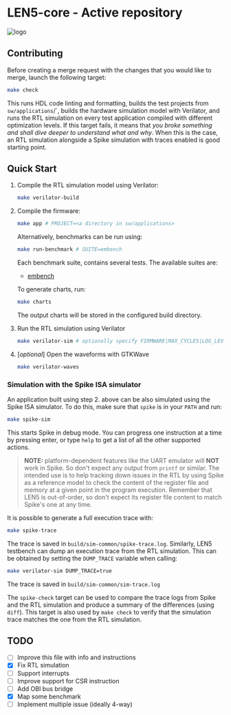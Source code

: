 # LEN5-core - Active repository
![logo](/doc/logo/len5-logo-full.png)

## Contributing
Before creating a merge request with the changes that you would like to merge, launch the following target:
```bash
make check
```
This runs HDL code linting and formatting, builds the test projects from `sw/applications`/`, builds the hardware simulation model with Verilator, and runs the RTL simulation on every test application compiled with different optimization levels. If this target fails, it means that _you broke something and shall dive deeper to understand what and why_. When this is the case, an RTL simulation alongside a Spike simulation with traces enabled is good starting point.

## Quick Start
1. Compile the RTL simulation model using Verilator:
   ```bash
   make verilator-build
   ```
2. Compile the firmware:
   ```bash
   make app # PROJECT=<a directory in sw/applications>
   ```
   Alternatively, benchmarks can be run using:
   ```bash
   make run-benchmark # SUITE=embench
   ```
   Each benchmark suite, contains several tests. The available suites are:
      - [embench](https://www.embench.org/)
   
   To generate charts, run:
   ```bash
   make charts
   ```
   The output charts will be stored in the configured build directory.


3. Run the RTL simulation using Verilator
   ```bash
   make verilator-sim # optionally specify FIRMWARE|MAX_CYCLES|LOG_LEVEL|DUMP_WAVES|TRACE_WAVES
   ```
4. [*optional*] Open the waveforms with GTKWave
   ```bash
   make verilator-waves
   ```

### Simulation with the Spike ISA simulator
An application built using step 2. above can be also simulated using the Spike ISA simulator. To do this, make sure that `spike` is in your `PATH` and run:
```bash
make spike-sim
```
This starts Spike in debug mode. You can progress one instruction at a time by pressing enter, or type `help` to get a list of all the other supported actions.
> **NOTE:** platform-dependent features like the UART emulator will **NOT** work in Spike. So don't expect any output from `printf` or similar. The intended use is to help tracking down issues in the RTL by using Spike as a reference model to check the content of the register file and memory at a given point in the program execution. Remember that LEN5 is out-of-order, so don't expect its register file content to match Spike's one at any time.

It is possible to generate a full execution trace with:
```bash
make spike-trace
```
The trace is saved in `build/sim-common/spike-trace.log`.
Similarly, LEN5 testbench can dump an execution trace from the RTL simulation. This can be obtained by setting the `DUMP_TRACE` variable when calling:
```bash
make verilator-sim DUMP_TRACE=true
```
The trace is saved in `build/sim-common/sim-trace.log`

The `spike-check` target can be used to compare the trace logs from Spike and the RTL simulation and produce a summary of the differences (using `diff`). This target is also used by `make check` to verify that the simulation trace matches the one from the RTL simulation.

## TODO
- [ ] Improve this file with info and instructions
- [x] Fix RTL simulation
- [ ] Support interrupts
- [ ] Improve support for CSR instruction
- [ ] Add OBI bus bridge
- [x] Map some benchmark
- [ ] Implement multiple issue (ideally 4-way)
